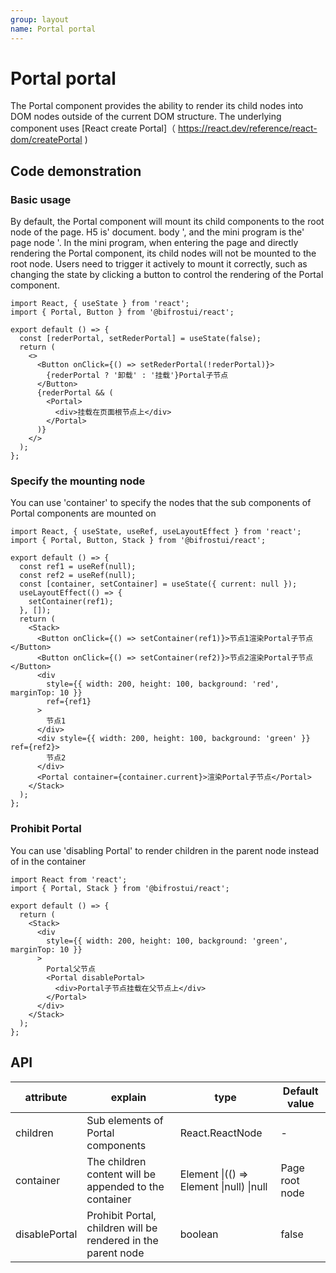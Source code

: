 ```yaml
---
group: layout
name: Portal portal
---
```


# Portal portal

The Portal component provides the ability to render its child nodes into DOM nodes outside of the current DOM structure. The underlying component uses [React create Portal]（ https://react.dev/reference/react-dom/createPortal )

## Code demonstration

### Basic usage

By default, the Portal component will mount its child components to the root node of the page. H5 is' document. body ', and the mini program is the' page node '. In the mini program, when entering the page and directly rendering the Portal component, its child nodes will not be mounted to the root node. Users need to trigger it actively to mount it correctly, such as changing the state by clicking a button to control the rendering of the Portal component.

```tsx
import React, { useState } from 'react';
import { Portal, Button } from '@bifrostui/react';

export default () => {
  const [rederPortal, setRederPortal] = useState(false);
  return (
    <>
      <Button onClick={() => setRederPortal(!rederPortal)}>
        {rederPortal ? '卸载' : '挂载'}Portal子节点
      </Button>
      {rederPortal && (
        <Portal>
          <div>挂载在页面根节点上</div>
        </Portal>
      )}
    </>
  );
};
```

### Specify the mounting node

You can use 'container' to specify the nodes that the sub components of Portal components are mounted on

```tsx
import React, { useState, useRef, useLayoutEffect } from 'react';
import { Portal, Button, Stack } from '@bifrostui/react';

export default () => {
  const ref1 = useRef(null);
  const ref2 = useRef(null);
  const [container, setContainer] = useState({ current: null });
  useLayoutEffect(() => {
    setContainer(ref1);
  }, []);
  return (
    <Stack>
      <Button onClick={() => setContainer(ref1)}>节点1渲染Portal子节点</Button>
      <Button onClick={() => setContainer(ref2)}>节点2渲染Portal子节点</Button>
      <div
        style={{ width: 200, height: 100, background: 'red', marginTop: 10 }}
        ref={ref1}
      >
        节点1
      </div>
      <div style={{ width: 200, height: 100, background: 'green' }} ref={ref2}>
        节点2
      </div>
      <Portal container={container.current}>渲染Portal子节点</Portal>
    </Stack>
  );
};
```

### Prohibit Portal

You can use 'disabling Portal' to render children in the parent node instead of in the container

```tsx
import React from 'react';
import { Portal, Stack } from '@bifrostui/react';

export default () => {
  return (
    <Stack>
      <div
        style={{ width: 200, height: 100, background: 'green', marginTop: 10 }}
      >
        Portal父节点
        <Portal disablePortal>
          <div>Portal子节点挂载在父节点上</div>
        </Portal>
      </div>
    </Stack>
  );
};
```

## API

| attribute     | explain                                                       | type                                    | Default value  |
| ------------- | ------------------------------------------------------------- | --------------------------------------- | -------------- |
| children      | Sub elements of Portal components                             | React.ReactNode                         | -              |
| container     | The children content will be appended to the container        | Element \|(() => Element \|null) \|null | Page root node |
| disablePortal | Prohibit Portal, children will be rendered in the parent node | boolean                                 | false          |
